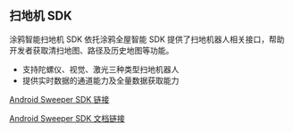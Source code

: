 ## 扫地机 SDK

涂鸦智能扫地机 SDK 依托涂鸦全屋智能 SDK 提供了扫地机器人相关接口，帮助开发者获取清扫地图、路径及历史地图等功能。

- 支持陀螺仪、视觉、激光三种类型扫地机器人
- 提供实时数据的通道能力及全量数据获取能力

[Android Sweeper SDK 链接](https://github.com/TuyaInc/tuyasmart_sweeper_android_sdk)

[Android Sweeper SDK 文档链接](https://tuyainc.github.io/tuyasmart_sweeper_android_sdk/zh-hans/)

